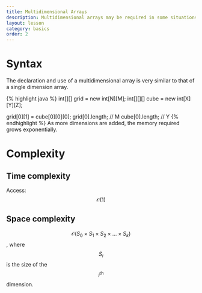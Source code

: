 ```yaml
---
title: Multidimensional Arrays
description: Multidimensional arrays may be required in some situations with multiple states or grids.
layout: lesson
category: basics
order: 2
---
```


# Syntax
The declaration and use of a multidimensional array is very similar to that of a single dimension array.

{% highlight java %}
int[][] grid = new int[N][M];
int[][][] cube = new int[X][Y][Z];

grid[0][1] = cube[0][0][0];
grid[0].length; // M
cube[0].length; // Y
{% endhighlight %}
As more dimensions are added, the memory required grows exponentially.

# Complexity
## Time complexity
Access: $$\mathcal{O}(1)$$
## Space complexity
$$\mathcal{O}(S_0 \times S_1 \times S_2 \times \dots \times S_k)$$, where $$S_i$$ is the size of the $$i^\text{th}$$ dimension.
